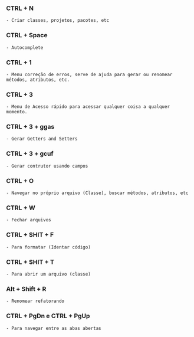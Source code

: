### CTRL + N
	- Criar classes, projetos, pacotes, etc
	
### CTRL + Space
	- Autocomplete

### CTRL + 1
	- Menu correção de erros, serve de ajuda para gerar ou renomear métodos, atributos, etc.

### CTRL + 3
	- Menu de Acesso rápido para acessar qualquer coisa a qualquer momento.

### CTRL + 3 + ggas
	- Gerar Getters and Setters

### CTRL + 3 + gcuf
	- Gerar contrutor usando campos

### CTRL + O 
	- Navegar no próprio arquivo (Classe), buscar métodos, atributos, etc

### CTRL + W
	- Fechar arquivos
	
### CTRL + SHIT + F
	- Para formatar (Identar código)

### CTRL + SHIT + T
	- Para abrir um arquivo (classe)

### Alt + Shift + R
	- Renomear refatorando
	
### CTRL + PgDn e  CTRL + PgUp
	- Para navegar entre as abas abertas